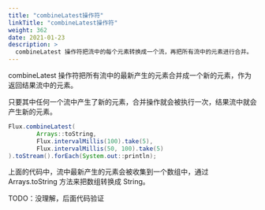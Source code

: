 ```yaml
---
title: "combineLatest操作符"
linkTitle: "combineLatest操作符"
weight: 362
date: 2021-01-23
description: >
  combineLatest 操作符把流中的每个元素转换成一个流，再把所有流中的元素进行合并。
---
```


combineLatest 操作符把所有流中的最新产生的元素合并成一个新的元素，作为返回结果流中的元素。

只要其中任何一个流中产生了新的元素，合并操作就会被执行一次，结果流中就会产生新的元素。

```java
Flux.combineLatest(
        Arrays::toString,
        Flux.intervalMillis(100).take(5),
        Flux.intervalMillis(50, 100).take(5)
).toStream().forEach(System.out::println);
```

上面的代码中，流中最新产生的元素会被收集到一个数组中，通过 Arrays.toString 方法来把数组转换成 String。

TODO：没理解，后面代码验证